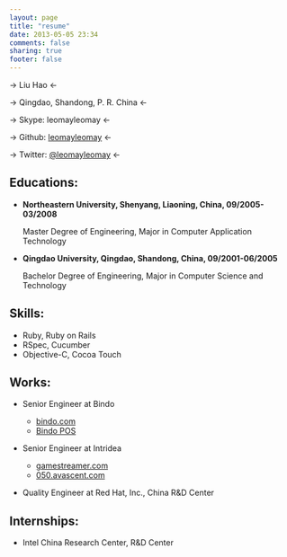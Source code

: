 ```yaml
---
layout: page
title: "resume"
date: 2013-05-05 23:34
comments: false
sharing: true
footer: false
---
```


-> Liu Hao <-

-> Qingdao, Shandong, P. R. China <-

-> Skype: leomayleomay <-

-> Github: [leomayleomay](https://github.com/leomayleomay) <-

-> Twitter: [@leomayleomay](https://twitter.com/leomayleomay) <-


Educations:
---

* __Northeastern University, Shenyang, Liaoning, China, 09/2005-03/2008__

	Master Degree of Engineering, Major in Computer Application Technology

* __Qingdao University, Qingdao, Shandong, China, 09/2001-06/2005__

	Bachelor Degree of Engineering, Major in Computer Science and Technology	


Skills:
---

* Ruby, Ruby on Rails
* RSpec, Cucumber
* Objective-C, Cocoa Touch


Works:
---

* Senior Engineer at Bindo
	* [bindo.com](https://bindo.com)
	* [Bindo POS](https://itunes.apple.com/us/app/bindo-pos/id550740615?mt=8)

* Senior Engineer at Intridea
	* [gamestreamer.com](https://gamestreamer.com)
	* [050.avascent.com](https://050.avascent.com)

* Quality Engineer at Red Hat, Inc., China R&D Center


Internships:
---
* Intel China Research Center, R&D Center
